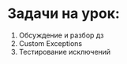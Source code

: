 # Задачи на урок:
1. Обсуждение и разбор дз
2. Custom Exceptions
3. Тестирование исключений











